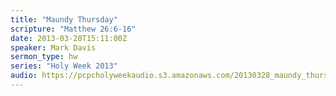 ```yaml
---
title: "Maundy Thursday"
scripture: "Matthew 26:6-16"
date: 2013-03-28T15:11:00Z
speaker: Mark Davis
sermon_type: hw
series: "Holy Week 2013"
audio: https://pcpcholyweekaudio.s3.amazonaws.com/20130328_maundy_thursday_davis.mp3 
---
```



